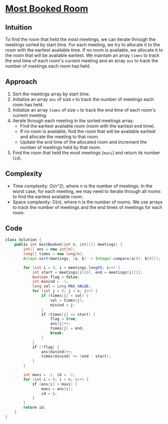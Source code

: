 
# [Most Booked Room](https://leetcode.com/problems/meeting-rooms-iii/?envType=daily-question&envId=2024-02-18)

## Intuition
To find the room that held the most meetings, we can iterate through the meetings sorted by start time. For each meeting, we try to allocate it to the room with the earliest available time. If no room is available, we allocate it to the room that will be available earliest. We maintain an array `times` to track the end time of each room's current meeting and an array `ans` to track the number of meetings each room has held.

## Approach
1. Sort the meetings array by start time.
2. Initialize an array `ans` of size `n` to track the number of meetings each room has held.
3. Initialize an array `times` of size `n` to track the end time of each room's current meeting.
4. Iterate through each meeting in the sorted meetings array:
   - Find the earliest available room (room with the earliest end time).
   - If no room is available, find the room that will be available earliest and allocate the meeting to that room.
   - Update the end time of the allocated room and increment the number of meetings held by that room.
5. Find the room that held the most meetings (`maxi`) and return its number (`id`).

## Complexity
- Time complexity: O(n^2), where n is the number of meetings. In the worst case, for each meeting, we may need to iterate through all rooms to find the earliest available room.
- Space complexity: O(n), where n is the number of rooms. We use arrays to track the number of meetings and the end times of meetings for each room.

## Code
```java
class Solution {
    public int mostBooked(int n, int[][] meetings) {
        int[] ans = new int[n];
        long[] times = new long[n];
        Arrays.sort(meetings, (a, b) -> Integer.compare(a[0], b[0]));

        for (int i = 0; i < meetings.length; i++) {
            int start = meetings[i][0], end = meetings[i][1];
            boolean flag = false;
            int minind = -1;
            long val = Long.MAX_VALUE;
            for (int j = 0; j < n; j++) {
                if (times[j] < val) {
                    val = times[j];
                    minind = j;
                }
                if (times[j] <= start) {
                    flag = true;
                    ans[j]++;
                    times[j] = end;
                    break;
                }
            }
            if (!flag) {
                ans[minind]++;
                times[minind] += (end - start);
            }
        }

        int maxi = -1, id = -1;
        for (int i = 0; i < n; i++) {
            if (ans[i] > maxi) {
                maxi = ans[i];
                id = i;
            }
        }
        return id;
    }
}
